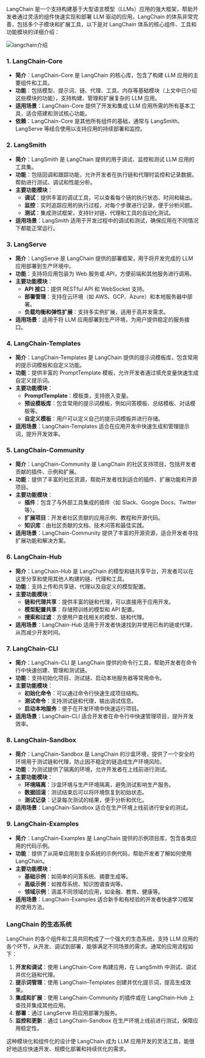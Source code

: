 LangChain 是一个支持构建基于大型语言模型（LLMs）应用的强大框架，帮助开发者通过灵活的组件快速实现和部署 LLM 驱动的应用。LangChain 的体系非常完善，包括多个子模块和扩展工具，以下是对 LangChain 体系的核心组件、工具和功能模块的详细介绍：

![langchain介绍](/images/langchain/langchain介绍.png)


### 1. **LangChain-Core**
   - **简介**：LangChain-Core 是 LangChain 的核心库，包含了构建 LLM 应用的主要组件和工具。
   - **功能**：包括模型、提示词、链、代理、工具、内存等基础模块（上文中已介绍这些模块的功能），支持构建、管理和扩展复杂的 LLM 应用。
   - **适用场景**：LangChain-Core 提供了开发和集成 LLM 应用所需的所有基本工具，适合搭建和测试核心功能。
   - **依赖**：LangChain-Core 是其他所有组件的基础，通常与 LangSmith、LangServe 等结合使用以支持应用的持续部署和监控。

### 2. **LangSmith**
   - **简介**：LangSmith 是 LangChain 提供的用于调试、监控和测试 LLM 应用的工具集。
   - **功能**：包括回调和跟踪功能，允许开发者在执行链和代理时监控和记录数据，帮助进行测试、调试和性能分析。
   - **主要功能模块**：
     - **调试**：提供丰富的调试工具，可以查看每个链的执行状态、时间和输出。
     - **监控**：实时追踪应用的执行过程，对每个步骤进行记录，便于分析问题。
     - **测试**：集成测试框架，支持针对链、代理和工具的自动化测试。
   - **适用场景**：LangSmith 适用于开发过程中的调试和测试，确保应用在不同情况下都能正常运行。

### 3. **LangServe**
   - **简介**：LangServe 是 LangChain 提供的部署框架，用于将开发完成的 LLM 应用部署到生产环境中。
   - **功能**：支持将应用包装为 Web 服务或 API，方便前端和其他服务进行调用。
   - **主要功能模块**：
     - **API 接口**：提供 RESTful API 和 WebSocket 支持。
     - **部署管理**：支持在云环境（如 AWS、GCP、Azure）和本地服务器中部署。
     - **负载均衡和弹性扩展**：支持多实例扩展，适用于高并发需求。
   - **适用场景**：适用于将 LLM 应用部署到生产环境，为用户提供稳定的服务接口。

### 4. **LangChain-Templates**
   - **简介**：LangChain-Templates 是 LangChain 提供的提示词模板库，包含常用的提示词模板和自定义功能。
   - **功能**：提供丰富的 PromptTemplate 模板，允许开发者通过填充变量快速生成自定义提示词。
   - **主要功能模块**：
     - **PromptTemplate**：模板类，支持嵌入变量。
     - **预设模板库**：包含常用的提示词模板，例如问答模板、总结模板、对话模板等。
     - **自定义模板**：用户可以定义自己的提示词模板并进行存储。
   - **适用场景**：LangChain-Templates 适合在应用开发中快速生成和管理提示词，提升开发效率。

### 5. **LangChain-Community**
   - **简介**：LangChain-Community 是 LangChain 的社区支持项目，包括开发者贡献的插件、示例和扩展。
   - **功能**：提供了丰富的社区资源，帮助开发者找到适合的插件、扩展功能和开源项目。
   - **主要功能模块**：
     - **插件**：包含了与外部工具集成的插件（如 Slack、Google Docs、Twitter 等）。
     - **扩展项目**：开发者社区贡献的应用示例、教程和开源代码。
     - **知识库**：由社区贡献的文档、技术问答和最佳实践。
   - **适用场景**：LangChain-Community 提供了丰富的开源资源，适合开发者寻找扩展功能和解决方案。

### 6. **LangChain-Hub**
   - **简介**：LangChain-Hub 是 LangChain 的模型和链共享平台，开发者可以在这里分享和使用其他人构建的链、代理和工具。
   - **功能**：支持上传和共享链、代理以及自定义的模型配置。
   - **主要功能模块**：
     - **链和代理共享**：提供丰富的链和代理，可以直接用于应用开发。
     - **模型配置共享**：存储预训练的模型和 API 配置。
     - **搜索和过滤**：方便用户查找相关的模型、链和代理。
   - **适用场景**：LangChain-Hub 适用于开发者快速找到并使用已有的链或代理，从而减少开发时间。

### 7. **LangChain-CLI**
   - **简介**：LangChain-CLI 是 LangChain 提供的命令行工具，帮助开发者在命令行中快速创建、管理和测试链。
   - **功能**：支持初始化项目、测试链、启动本地服务器等常用命令。
   - **主要功能模块**：
     - **初始化命令**：可以通过命令行快速生成项目结构。
     - **测试命令**：支持测试链和代理，输出调试信息。
     - **启动本地服务**：便于在开发环境中快速运行项目。
   - **适用场景**：LangChain-CLI 适合开发者在命令行中快速管理项目，提升开发效率。

### 8. **LangChain-Sandbox**
   - **简介**：LangChain-Sandbox 是 LangChain 的沙盒环境，提供了一个安全的环境用于测试链和代理，防止因不稳定的链造成生产环境风险。
   - **功能**：为测试提供了隔离的环境，允许开发者在上线前进行测试。
   - **主要功能模块**：
     - **环境隔离**：沙盒环境与生产环境隔离，避免测试影响生产服务。
     - **数据回滚**：测试结束后可以将环境恢复到初始状态。
     - **测试记录**：记录每次测试的结果，便于分析和优化。
   - **适用场景**：LangChain-Sandbox 适合在生产环境上线前进行安全的测试。

### 9. **LangChain-Examples**
   - **简介**：LangChain-Examples 是 LangChain 提供的示例项目库，包含各类应用的代码示例。
   - **功能**：提供了从简单应用到复杂系统的示例代码，帮助开发者了解如何使用 LangChain。
   - **主要功能模块**：
     - **基础示例**：如简单的问答系统、摘要生成等。
     - **高级示例**：如推荐系统、知识图谱查询等。
     - **领域示例**：涵盖不同领域的应用，如金融、教育、健康等。
   - **适用场景**：LangChain-Examples 适合新手和有经验的开发者快速学习框架的使用方法。

### LangChain 的生态系统

LangChain 的各个组件和工具共同构成了一个强大的生态系统，支持 LLM 应用的各个环节，从开发、调试到部署，能够满足不同场景的需求。通常的应用流程如下：

1. **开发和调试**：使用 LangChain-Core 构建应用，在 LangSmith 中测试、调试并优化链和代理。
2. **提示词管理**：使用 LangChain-Templates 创建并优化提示词，提高生成效果。
3. **集成和扩展**：使用 LangChain-Community 的插件或在 LangChain-Hub 上查找并集成其他应用。
4. **部署**：通过 LangServe 将应用部署为服务。
5. **监控和更新**：通过 LangChain-Sandbox 在生产环境上线前进行测试，保障应用稳定性。

这种模块化和组件化的设计使 LangChain 成为 LLM 应用开发的灵活工具，能很好地适应快速开发、规模化部署和持续优化的需求。

